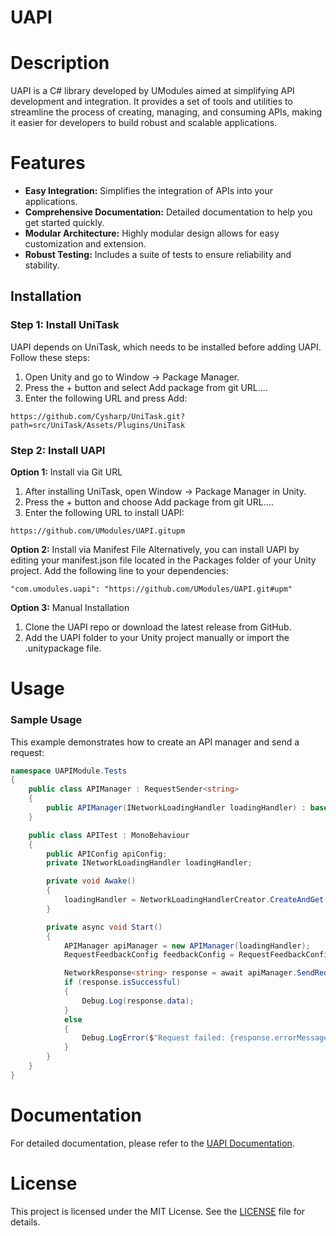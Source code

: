 # UAPI
# Description
UAPI is a C# library developed by UModules aimed at simplifying API development and integration. It provides a set of tools and utilities to streamline the process of creating, managing, and consuming APIs, making it easier for developers to build robust and scalable applications.

# Features
* **Easy Integration:** Simplifies the integration of APIs into your applications.
* **Comprehensive Documentation:** Detailed documentation to help you get started quickly.
* **Modular Architecture:** Highly modular design allows for easy customization and extension.
* **Robust Testing:** Includes a suite of tests to ensure reliability and stability.

## Installation
### Step 1: Install UniTask
UAPI depends on UniTask, which needs to be installed before adding UAPI. Follow these steps:
1. Open Unity and go to Window -> Package Manager.
2. Press the + button and select Add package from git URL....
3. Enter the following URL and press Add:
```
https://github.com/Cysharp/UniTask.git?path=src/UniTask/Assets/Plugins/UniTask
```

### Step 2: Install UAPI
**Option 1:** Install via Git URL
1. After installing UniTask, open Window -> Package Manager in Unity.
2. Press the + button and choose Add package from git URL....
3. Enter the following URL to install UAPI:
```
https://github.com/UModules/UAPI.gitupm
```

**Option 2:** Install via Manifest File
Alternatively, you can install UAPI by editing your manifest.json file located in the Packages folder of your Unity project.
Add the following line to your dependencies:
```
"com.umodules.uapi": "https://github.com/UModules/UAPI.git#upm"
```

**Option 3:** Manual Installation
1. Clone the UAPI repo or download the latest release from GitHub.
2. Add the UAPI folder to your Unity project manually or import the .unitypackage file.

# Usage
### Sample Usage
This example demonstrates how to create an API manager and send a request:
```C#
namespace UAPIModule.Tests
{
    public class APIManager : RequestSender<string>
    {
        public APIManager(INetworkLoadingHandler loadingHandler) : base(loadingHandler) { }
    }

    public class APITest : MonoBehaviour
    {
        public APIConfig apiConfig;
        private INetworkLoadingHandler loadingHandler;

        private void Awake()
        {
            loadingHandler = NetworkLoadingHandlerCreator.CreateAndGet();
        }

        private async void Start()
        {
            APIManager apiManager = new APIManager(loadingHandler);
            RequestFeedbackConfig feedbackConfig = RequestFeedbackConfig.InitializationFeedback;

            NetworkResponse<string> response = await apiManager.SendRequest(apiConfig, feedbackConfig, null);
            if (response.isSuccessful)
            {
                Debug.Log(response.data);
            }
            else
            {
                Debug.LogError($"Request failed: {response.errorMessage}");
            }
        }
    }
}
```

# Documentation
For detailed documentation, please refer to the [UAPI Documentation](https://github.com/UModules/UAPI/wiki).

# License
This project is licensed under the MIT License. See the [LICENSE](https://github.com/UModules/UAPI/wiki/LICENSE) file for details.
